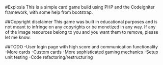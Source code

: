 #Explosia
This is a simple card game build using PHP and the CodeIgniter framework, with some help from bootstrap.

##Copyright disclaimer
This game was built in educational purposes and is not meant to infringe on any copyrights or be monetized in
any way. If any of the image resources belong to you and you want them to remove, please let me know.

##TODO
-User login page with high score and communication functionality
-More cards
-Custom cards
-More sophisticated gaming mechanics
-Setup unit testing
-Code refactoring/restructuring